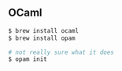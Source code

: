 ## OCaml

```sh
$ brew install ocaml
$ brew install opam
```


```sh
# not really sure what it does
$ opam init
```
